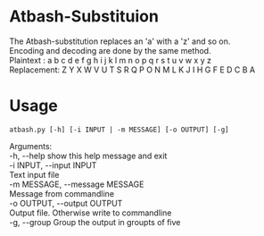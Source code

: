 # Atbash-Substituion  
The Atbash-substitution replaces an 'a' with a 'z' and so on.  
Encoding and decoding are done by the same method.  
Plaintext  :  a b c d e f g h i j k l m n o p q r s t u v w x y z  
Replacement:  Z Y X W V U T S R Q P O N M L K J I H G F E D C B A  
  
# Usage

    atbash.py [-h] [-i INPUT | -m MESSAGE] [-o OUTPUT] [-g]

Arguments:  
  -h, --help            show this help message and exit  
  -i INPUT, --input INPUT  
                        Text input file  
  -m MESSAGE, --message MESSAGE  
                        Message from commandline  
  -o OUTPUT, --output OUTPUT  
                        Output file. Otherwise write to commandline  
  -g, --group           Group the output in groupts of five  

  
